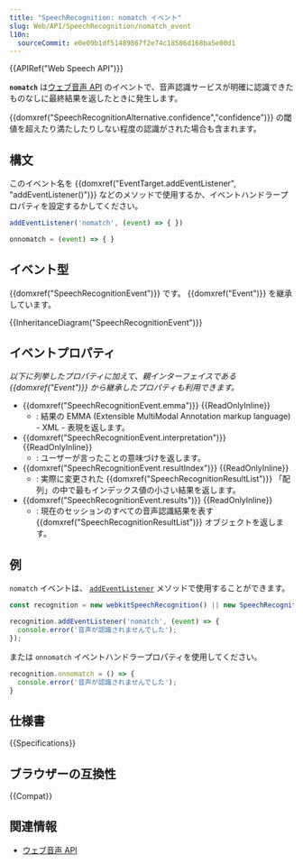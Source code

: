 ```yaml
---
title: "SpeechRecognition: nomatch イベント"
slug: Web/API/SpeechRecognition/nomatch_event
l10n:
  sourceCommit: e0e09b1df51489867f2e74c18586d168ba5e00d1
---
```


{{APIRef("Web Speech API")}}

**`nomatch`** は[ウェブ音声 API](/ja/docs/Web/API/Web_Speech_API) のイベントで、音声認識サービスが明確に認識できたものなしに最終結果を返したときに発生します。

{{domxref("SpeechRecognitionAlternative.confidence","confidence")}} の閾値を超えたり満たしたりしない程度の認識がされた場合も含まれます。

## 構文

このイベント名を {{domxref("EventTarget.addEventListener", "addEventListener()")}} などのメソッドで使用するか、イベントハンドラープロパティを設定するかしてください。

```js
addEventListener('nomatch', (event) => { })

onnomatch = (event) => { }
```

## イベント型

{{domxref("SpeechRecognitionEvent")}} です。 {{domxref("Event")}} を継承しています。

{{InheritanceDiagram("SpeechRecognitionEvent")}}

## イベントプロパティ

_以下に列挙したプロパティに加えて、親インターフェイスである {{domxref("Event")}} から継承したプロパティも利用できます。_

- {{domxref("SpeechRecognitionEvent.emma")}} {{ReadOnlyInline}}
  - : 結果の EMMA (Extensible MultiModal Annotation markup language) - XML - 表現を返します。
- {{domxref("SpeechRecognitionEvent.interpretation")}} {{ReadOnlyInline}}
  - : ユーザーが言ったことの意味づけを返します。
- {{domxref("SpeechRecognitionEvent.resultIndex")}} {{ReadOnlyInline}}
  - : 実際に変更された {{domxref("SpeechRecognitionResultList")}} 「配列」の中で最もインデックス値の小さい結果を返します。
- {{domxref("SpeechRecognitionEvent.results")}} {{ReadOnlyInline}}
  - : 現在のセッションのすべての音声認識結果を表す {{domxref("SpeechRecognitionResultList")}} オブジェクトを返します。

## 例

`nomatch` イベントは、 [`addEventListener`](/ja/docs/Web/API/EventTarget/addEventListener) メソッドで使用することができます。

```js
const recognition = new webkitSpeechRecognition() || new SpeechRecognition();

recognition.addEventListener('nomatch', (event) => {
  console.error('音声が認識されませんでした');
});
```

または `onnomatch` イベントハンドラープロパティを使用してください。

```js
recognition.onnomatch = () => {
  console.error('音声が認識されませんでした');
}
```

## 仕様書

{{Specifications}}

## ブラウザーの互換性

{{Compat}}

## 関連情報

- [ウェブ音声 API](/ja/docs/Web/API/Web_Speech_API)
